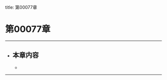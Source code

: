 title: 第00077章
# 第00077章
-------------------------------------------------
- 本章内容
    - 
    - 
-------------------------------------------------
